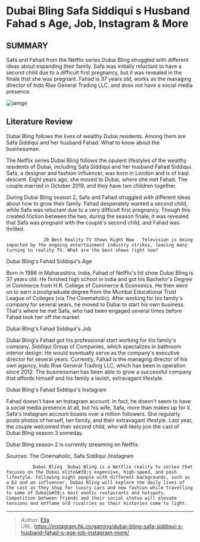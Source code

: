 # Dubai Bling Safa Siddiqui s Husband Fahad s Age, Job, Instagram &amp; More


## SUMMARY 



  Safa and Fahad from the Netflix series Dubai Bling struggled with different ideas about expanding their family.   Safa was initially reluctant to have a second child due to a difficult first pregnancy, but it was revealed in the finale that she was pregnant.   Fahad is 37 years old, works as the managing director of Indo Rise General Trading LLC, and does not have a social media presence.  

![iamge](https://static1.srcdn.com/wordpress/wp-content/uploads/2024/01/fahad-siddiqui-safa-dubai-bling.jpg)

## Literature Review

Dubai Bling follows the lives of wealthy Dubai residents. Among them are Safa Siddiqui and her husband Fahad. What to know about the businessman. 




The Netflix series Dubai Bling follows the opulent lifestyles of the wealthy residents of Dubai, including Safa Siddiqui and her husband Fahad Siddiqui. Safa, a designer and fashion influencer, was born in London and is of Iraqi descent. Eight years ago, she moved to Dubai, where she met Fahad. The couple married in October 2019, and they have two children together.




During Dubai Bling season 2, Safa and Fahad struggled with different ideas about how to grow their family. Fahad desperately wanted a second child, while Safa was reluctant due to a very difficult first pregnancy. Though this created friction between the two, during the season finale, it was revealed that Safa was pregnant with the couple&#39;s second child, and Fahad was thrilled.

                  20 Best Reality TV Shows Right Now   Television is being impacted by the ongoing entertainment industry strikes, leaving many turning to reality TV. What are the best shows right now?   


 Dubai Bling&#39;s Fahad Siddiqui&#39;s Age 
          

Born in 1986 in Maharashtra, India, Fahad of Netflix&#39;s hit show Dubai Bling is 37 years old. He finished high school in India and got his Bachelor&#39;s Degree in Commerce from H.R. College of Commerce &amp; Economics. He then went on to earn a postgraduate degree from the Mumbai Educational Trust League of Colleges (via The Cinemaholic). After working for his family&#39;s company for several years, he moved to Dubai to start his own business. That&#39;s where he met Safa, who had been engaged several times before Fahad took her off the market.






 Dubai Bling&#39;s Fahad Siddiqui&#39;s Job 
          

Dubai Bling&#39;s Fahad got his professional start working for his family&#39;s company, Siddiqui Group of Companies, which specializes in bathroom interior design. He would eventually serve as the company&#39;s executive director for several years. Currently, Fahad is the managing director of his own agency, Indo Rise General Trading LLC, which has been in operation since 2012. The businessman has been able to grow a successful company that affords himself and his family a lavish, extravagant lifestyle.



 Dubai Bling&#39;s Fahad Siddiqui&#39;s Instagram 

 

Fahad doesn&#39;t have an Instagram account. In fact, he doesn&#39;t seem to have a social media presence at all, but his wife, Safa, more than makes up for it. Safa&#39;s Instagram account boasts over a million followers. She regularly posts photos of herself, her family, and their extravagant lifestyle. Last year, the couple welcomed their second child, who will likely join the cast of Dubai Bling season 3 someday.






Dubai Bling season 2 is currently streaming on Netflix.




Sources: The Cinemaholic, Safa Siddiqui /Instagram

              Dubai Bling  Dubai Bling is a Netflix reality tv series that focuses on the Dubai elite&#39;s expensive, high-speed, and posh lifestyle. Following eight people with different backgrounds, such as a DJ and an influencer, Dubai Bling will explore the daily lives of the cast as they shop for luxury cars and new fashion while travelling to some of Dubai&#39;s most exotic restaurants and hotspots. Competition between friends and their social status will elevate tensions and enflame old rivalries as their histories come to light.    


---

> Author: [Ella](https://instagram.hk.cn/)  
> URL: https://instagram.hk.cn/gaming/dubai-bling-safa-siddiqui-s-husband-fahad-s-age-job-instagram-more/  

